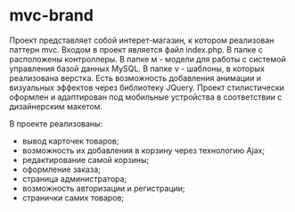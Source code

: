 # mvc-brand

Проект представляет собой интерет-магазин, к котором реализован паттерн mvc.
Входом в проект является файл index.php.
В папке с расположены контроллеры.
В папке м - модели для работы с системой управления базой данных MySQL.
В папке v - шаблоны, в которых реализована верстка.
Есть возможность добавления анимации и визуальных эффектов через библиотеку JQuery.
Проект стилистически оформлен и адаптирован под мобильные устройства в соответствии с дизайнерским макетом.


В проекте реализованы:
* вывод карточек товаров;
* возможность их добавления в корзину через технологию Ajax;
* редактирование самой корзины;
* оформление заказа;
* страница администратора;
* возможность авторизации и регистрации;
* странички самих товаров;


